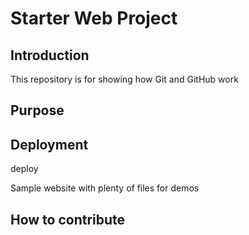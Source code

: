 # Starter Web Project

## Introduction

This repository is for showing how Git and GitHub work

## Purpose

## Deployment

deploy


Sample website with plenty of files for demos

## How to contribute
